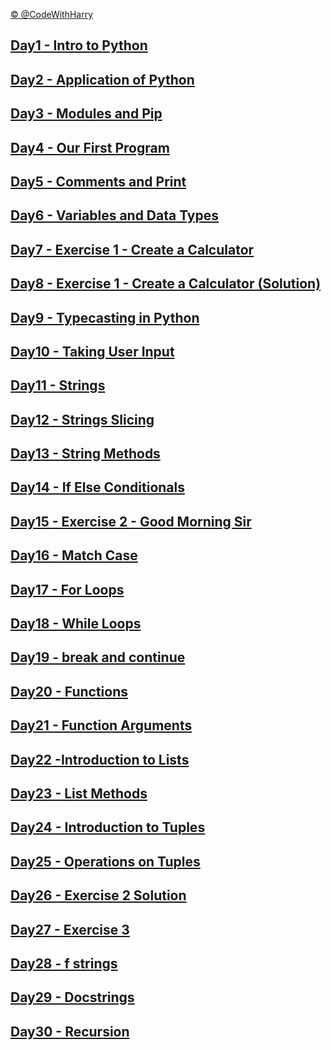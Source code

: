 [© @CodeWithHarry](https://github.com/CodeWithHarry)

## [Day1 - Intro to Python](https://github.com/subhranil002/100-Days-Of-Python/blob/master/Readme-01-10.md)

## [Day2 - Application of Python](https://github.com/subhranil002/100-Days-Of-Python/blob/master/Readme-01-10.md)

## [Day3 - Modules and Pip](https://github.com/subhranil002/100-Days-Of-Python/blob/master/Readme-01-10.md)

## [Day4 - Our First Program](https://github.com/subhranil002/100-Days-Of-Python/blob/master/Readme-01-10.md)

## [Day5 - Comments and Print](https://github.com/subhranil002/100-Days-Of-Python/blob/master/Readme-01-10.md)

## [Day6 - Variables and Data Types](https://github.com/subhranil002/100-Days-Of-Python/blob/master/Readme-01-10.md)

## [Day7 - Exercise 1 - Create a Calculator](https://github.com/subhranil002/100-Days-Of-Python/blob/master/Readme-01-10.md)

## [Day8 - Exercise 1 - Create a Calculator (Solution)](https://github.com/subhranil002/100-Days-Of-Python/blob/master/Readme-01-10.md)

## [Day9 - Typecasting in Python](https://github.com/subhranil002/100-Days-Of-Python/blob/master/Readme-01-10.md)

## [Day10 - Taking User Input](https://github.com/subhranil002/100-Days-Of-Python/blob/master/Readme-01-10.md)

## [Day11 - Strings](https://github.com/subhranil002/100-Days-Of-Python/blob/master/Readme-10-20.md)

## [Day12 - Strings Slicing](https://github.com/subhranil002/100-Days-Of-Python/blob/master/Readme-10-20.md)

## [Day13 - String Methods](https://github.com/subhranil002/100-Days-Of-Python/blob/master/Readme-10-20.md)

## [Day14 - If Else Conditionals](https://github.com/subhranil002/100-Days-Of-Python/blob/master/Readme-10-20.md)

## [Day15 - Exercise 2 - Good Morning Sir](https://github.com/subhranil002/100-Days-Of-Python/blob/master/Readme-10-20.md)

## [Day16 - Match Case](https://github.com/subhranil002/100-Days-Of-Python/blob/master/Readme-10-20.md)

## [Day17 - For Loops](https://github.com/subhranil002/100-Days-Of-Python/blob/master/Readme-10-20.md)

## [Day18 - While Loops](https://github.com/subhranil002/100-Days-Of-Python/blob/master/Readme-10-20.md)

## [Day19 - break and continue](https://github.com/subhranil002/100-Days-Of-Python/blob/master/Readme-10-20.md)

## [Day20 - Functions](https://github.com/subhranil002/100-Days-Of-Python/blob/master/Readme-10-20.md)

## [Day21 - Function Arguments](https://github.com/subhranil002/100-Days-Of-Python/blob/master/Readme-20-30.md)

## [Day22 -Introduction to Lists](https://github.com/subhranil002/100-Days-Of-Python/blob/master/Readme-20-30.md)

## [Day23 - List Methods](https://github.com/subhranil002/100-Days-Of-Python/blob/master/Readme-20-30.md)

## [Day24 - Introduction to Tuples](https://github.com/subhranil002/100-Days-Of-Python/blob/master/Readme-20-30.md)

## [Day25 - Operations on Tuples](https://github.com/subhranil002/100-Days-Of-Python/blob/master/Readme-20-30.md)

## [Day26 - Exercise 2 Solution](https://github.com/subhranil002/100-Days-Of-Python/blob/master/Readme-20-30.md)

## [Day27 - Exercise 3](https://github.com/subhranil002/100-Days-Of-Python/blob/master/Readme-20-30.md)

## [Day28 - f strings](https://github.com/subhranil002/100-Days-Of-Python/blob/master/Readme-20-30.md)

## [Day29 - Docstrings](https://github.com/subhranil002/100-Days-Of-Python/blob/master/Readme-20-30.md)

## [Day30 - Recursion](https://github.com/subhranil002/100-Days-Of-Python/blob/master/Readme-20-30.md)
